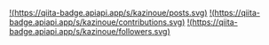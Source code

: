 
[!(https://qiita-badge.apiapi.app/s/kazinoue/posts.svg)](http://qiita.com/kazinoue)
[!(https://qiita-badge.apiapi.app/s/kazinoue/contributions.svg)](http://qiita.com/kazinoue)
[!(https://qiita-badge.apiapi.app/s/kazinoue/followers.svg)](http://qiita.com/kazinoue)
